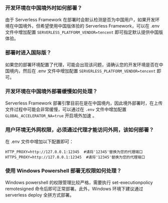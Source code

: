 ### 开发环境在中国境外时如何部署？
由于 Serverless Framework 在部署时会默认检测是否为中国用户，如果开发环境在中国境外，但希望使用中国版体验的 Serverless Framework，可以在 .env 文件中增加配置 `SERVERLESS_PLATFORM_VENDOR=tencent` 即可指定默认提供中国版体验。

### 部署时进入国际版？
如果您的部署环境配置了代理，可能会出现该问题，请确认您的开发环境是否在中国境内，然后在 .env 文件中增加配置 `SERVERLESS_PLATFORM_VENDOR=tencent` 即可。

### 开发环境在中国境外部署缓慢如何处理？
Serverless Framework 部署引擎目前在是在中国境内，因此境外部署时，在上传文件过程中可能会非常缓慢，可以通过在 `.env` 文件中增加配置 `GLOBAL_ACCELERATOR_NA=true` 开启境外加速 。

### 用户环境无外网权限，必须通过代理才能访问外网，该如何部署？
在 .env 文件中增加以下配置即可：
```
HTTP_PROXY=http://127.0.0.1:12345  #请将'12345'替换为您的代理端口
HTTPS_PROXY=http://127.0.0.1:12345  #请将'12345'替换为您的代理端口
```

### 使用 Windows Powershell 部署无权限如何处理？
Windows powershell 的权限管理比较严格，需要执行 set-executionpolicy remotesigned 命令后即可正常部署。此外，Windows 环境下建议通过 serverless deploy 全拼方式部署。



